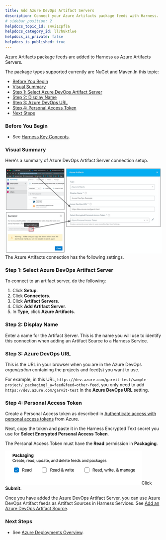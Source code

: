 ```yaml
---
title: Add Azure DevOps Artifact Servers
description: Connect your Azure Artifacts package feeds with Harness.
# sidebar_position: 2
helpdocs_topic_id: s4vi1cpfla
helpdocs_category_id: ll7h8ktlwe
helpdocs_is_private: false
helpdocs_is_published: true
---
```


Azure Artifacts package feeds are added to Harness as Azure Artifacts Servers.

The package types supported currently are NuGet and Maven.In this topic:

* [Before You Begin](#before_you_begin)
* [Visual Summary](#visual_summary)
* [Step 1: Select Azure DevOps Artifact Server](#step_1_select_azure_dev_ops_artifact_server)
* [Step 2: Display Name](#step_2_display_name)
* [Step 3: Azure DevOps URL](#step_3_azure_dev_ops_url)
* [Step 4: Personal Access Token](#step_4_personal_access_token)
* [Next Steps](#next_steps)

### Before You Begin

* See [Harness Key Concepts](https://docs.harness.io/article/4o7oqwih6h-harness-key-concepts).

### Visual Summary

Here's a summary of Azure DevOps Artifact Server connection setup.

![](./static/add-azure-dev-ops-artifact-servers-08.png)The Azure Artifacts connection has the following settings.

### Step 1: Select Azure DevOps Artifact Server

To connect to an artifact server, do the following:

1. Click **Setup**.
2. Click **Connectors**.
3. Click **Artifact Servers**.
4. Click **Add Artifact Server**.
5. In **Type**, click **Azure Artifacts**.

### Step 2: Display Name

Enter a name for the Artifact Server. This is the name you will use to identify this connection when adding an Artifact Source to a Harness Service.

### Step 3: Azure DevOps URL

This is the URL in your browser when you are in the Azure DevOps *organization* containing the projects and feed(s) you want to use.

For example, in this URL, `https://dev.azure.com/garvit-test/sample-project/_packaging?_a=feed&feed=other-feed`, you only need to add `https://dev.azure.com/garvit-test` in the **Azure DevOps URL** setting.

### Step 4: Personal Access Token

Create a Personal Access token as described in [Authenticate access with personal access tokens](https://docs.microsoft.com/en-us/azure/devops/organizations/accounts/use-personal-access-tokens-to-authenticate?view=azure-devops&tabs=preview-page) from Azure.

Next, copy the token and paste it in the Harness Encrypted Text secret you use for **Select Encrypted Personal Access Token**.

The Personal Access Token must have the **Read** permission in **Packaging**.

![](./static/add-azure-dev-ops-artifact-servers-09.png)Click **Submit**.

Once you have added the Azure DevOps Artifact Server, you can use Azure DevOps Artifact feeds as Artifact Sources in Harness Services. See [Add an Azure DevOps Artifact Source](../../../continuous-delivery/model-cd-pipeline/setup-services/add-an-azure-dev-ops-artifact-source.md).

### Next Steps

* See [Azure Deployments Overview](../../../continuous-delivery/azure-deployments/aks-howtos/azure-deployments-overview.md).

